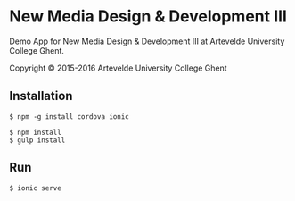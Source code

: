 New Media Design & Development III
==================================

Demo App for New Media Design & Development III at Artevelde University College Ghent.

Copyright © 2015-2016 Artevelde University College Ghent

Installation
------------

    $ npm -g install cordova ionic

    $ npm install
    $ gulp install
    
Run
---

    $ ionic serve